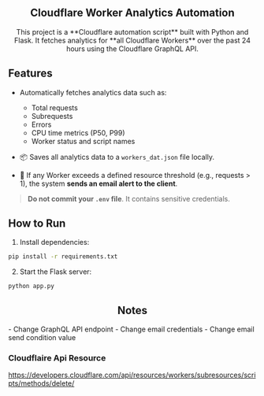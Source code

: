 <h2 align="center"> Cloudflare Worker Analytics Automation </h2>

<p align="center"> This project is a **Cloudflare automation script** built with Python and Flask.  
It fetches analytics for **all Cloudflare Workers** over the past 24 hours using the Cloudflare GraphQL API.
</p>

## Features

- Automatically fetches analytics data such as:
  - Total requests
  - Subrequests
  - Errors
  - CPU time metrics (P50, P99)
  - Worker status and script names

- 📦 Saves all analytics data to a `workers_dat.json` file locally.

- 📧 If any Worker exceeds a defined resource threshold (e.g., requests > 1), the system **sends an email alert to the client**.


>  **Do not commit your `.env` file**. It contains sensitive credentials.

##  How to Run

1. Install dependencies:

```bash
pip install -r requirements.txt
```
2. Start the Flask server:
```
python app.py
```
<h2 align="center"> Notes </h2>
- Change GraphQL API endpoint
- Change email credentials
- Change email send condition value 


### Cloudflaire Api Resource
https://developers.cloudflare.com/api/resources/workers/subresources/scripts/methods/delete/